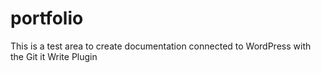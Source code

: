 # portfolio
This is a test area to create documentation connected to WordPress with the Git it Write Plugin